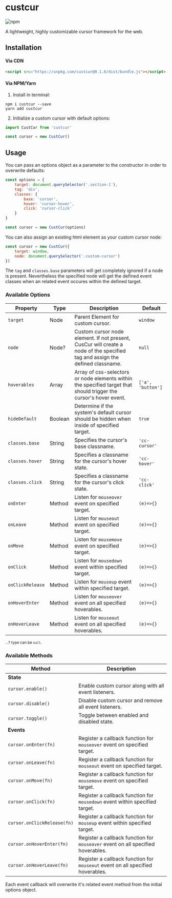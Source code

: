 # custcur
![npm](https://img.shields.io/npm/v/custcur?color=1c1c1c)

A lightweight, highly customizable cursor framework for the web.

## Installation
#### Via CDN
```html
<script src="https://unpkg.com/custcur@0.1.6/dist/bundle.js"></script>
```
#### Via NPM/Yarn
1. Install in terminal:
```shell
npm i custcur --save
yarn add custcur
```

2. Initialize a custom cursor with default options:
```javascript
import CustCur from 'custcur'

const cursor = new CustCur()
```

## Usage
You can pass an options object as a parameter to the constructor in order to overwrite defaults:
```javascript
const options = {
	target: document.querySelector('.section-1'),
	tag: 'div',
	classes: {
		base: 'cursor',
		hover: 'cursor-hover',
		click: 'cursor-click'
	}
}

const cursor = new CustCur(options)
```

You can also assign an existing html element as your custom cursor node:
```javascript
const cursor = new CustCur({
	target: window,
	node: document.querySelector('.custom-cursor')
})
```
The `tag` and `classes.base` parameters will get completely ignored if a node is present. Nevertheless the specified node will get the defined event classes when an related event occures within the defined target.

### Available Options
| Property | Type | Description | Default |
| --- | --- | --- | --- |
| `target` | Node | Parent Element for custom cursor. | `window` |
| `node` | Node? | Custom cursor node element. If not present, CusCur will create a node of the specified tag and assign the defined classname. | `null` |
| `hoverables` | Array | Array of css-selectors or node elements within the specified target that should trigger the cursor's hover event. | `['a', 'button']` |
| `hideDefault` | Boolean | Determine if the system's default cursor should be hidden when inside of specified target. | `true` |
| `classes.base` | String | Specifies the cursor's base classname. |`'cc-cursor'` |
| `classes.hover` | String | Specifies a classname for the cursor's hover state. | `'cc-hover'` |
| `classes.click` | String | Specifies a classname for the cursor's click state.  | `'cc-click'` |
| `onEnter` | Method | Listen for `mouseover` event on specified target. | `(e)=>{}` |
| `onLeave` | Method | Listen for `mouseout` event on specified target. | `(e)=>{}` |
| `onMove` | Method | Listen for `mousemove` event on specified target. | `(e)=>{}` |
| `onClick` | Method | Listen for `mousedown` event within specified target. | `(e)=>{}` |
| `onClickRelease` | Method | Listen for `mouseup` event within specified target. | `(e)=>{}` |
| `onHoverEnter` | Method | Listen for `mouseover` event on all specified hoverables. | `(e)=>{}` |
| `onHoverLeave` | Method | Listen for `mouseout` event on all specified hoverables. | `(e)=>{}` |

<small align="right">...? type can be `null`. </small>

### Available Methods
| Method | Description |
| --- | --- |
| **State** |  |
| `cursor.enable()` | Enable custom cursor along with all event listeners. |
| `cursor.disable()` | Disable custom cursor and remove all event listeners. |
| `cursor.toggle()` | Toggle between enabled and disabled state. |
| **Events** |  |
| `cursor.onEnter(fn)` | Register a callback function for `mouseover` event on specified target. |
| `cursor.onLeave(fn)` | Register a callback function for `mouseout` event on specified target. |
| `cursor.onMove(fn)` |Register a callback function for `mousemove` event on specified target. |
| `cursor.onClick(fn)` | Register a callback function for `mousedown` event within specified target. |
| `cursor.onClickRelease(fn)` | Register a callback function for `mouseup` event within specified target. |
| `cursor.onHoverEnter(fn)` | Register a callback function for `mouseover` event on all specified hoverables. |
| `cursor.onHoverLeave(fn)` | Register a callback function for `mouseout` event on all specified hoverables. |

Each event callback will overwrite it's related event method from the initial options object.
